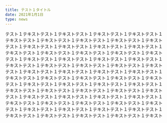 ```yaml
---
title: テスト１タイトル
date: 2021年1月1日
type: news
---
```

テスト１テキストテスト１テキストテスト１テキストテスト１テキストテスト１テキストテスト１テキストテスト１テキストテスト１テキストテスト１テキストテスト１テキストテスト１テキストテスト１テキストテスト１テキストテスト１テキストテスト１テキストテスト１テキストテスト１テキストテスト１テキストテスト１テキストテスト１テキストテスト１テキストテスト１テキストテスト１テキストテスト１テキストテスト１テキストテスト１テキストテスト１テキストテスト１テキストテスト１テキストテスト１テキストテスト１テキストテスト１テキストテスト１テキストテスト１テキストテスト１テキストテスト１テキストテスト１テキストテスト１テキストテスト１テキストテスト１テキストテスト１テキストテスト１テキストテスト１テキストテスト１テキストテスト１テキストテスト１テキストテスト１テキストテスト１テキストテスト１テキストテスト１テキストテスト１テキストテスト１テキストテスト１テキストテスト１テキストテスト１テキストテスト１テキストテスト１テキストテスト１テキストテスト１テキストテスト１テキストテスト１テキストテスト１テキストテスト１テキスト